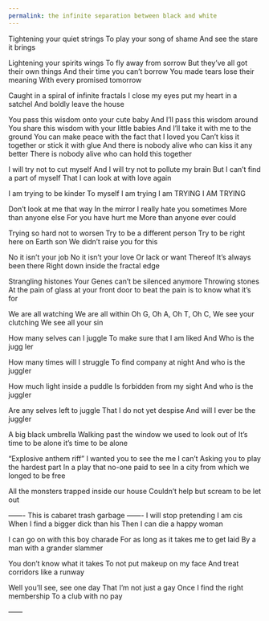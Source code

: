 ```yaml
---
permalink: the infinite separation between black and white
---
```

Tightening your quiet strings 
To play your song of shame 
And see the stare it brings 

Lightening your spirits wings 
To fly away from sorrow 
But they’ve all got their own things 
And their time you can’t borrow 
You made tears lose their meaning 
With every promised tomorrow 

Caught in a spiral of infinite fractals 
I close my eyes put my heart in a satchel 
And boldly leave the house 

You pass this wisdom onto your cute baby 
And I’ll pass this wisdom around 
You share this wisdom with your little babies
And I’ll take it with me to the ground
You can make peace with the fact that I loved you 
Can’t kiss it together or stick it with glue 
And there is nobody alive who can kiss it any better 
There is nobody alive who can hold this together 

I will try not to cut myself 
And I will try not to pollute my brain 
But I can’t find a part of myself 
That I can look at with love again 

I am trying to be kinder 
To myself 
I am trying I am TRYING 
I AM TRYING 


Don’t look at me that way 
In the mirror 
I really hate you sometimes 
More than anyone else 
For you have hurt me 
More than anyone ever could 

Trying so hard not to worsen 
Try to be a different person 
Try to be right here on Earth son 
We didn’t raise you for this 

No it isn’t your job 
No it isn’t your love 
Or lack or want Thereof
It’s always been there 
Right down inside the fractal edge 


Strangling histones 
Your Genes can’t be silenced anymore
Throwing stones 
At the pain of glass at your front door 
to beat the pain is to know what it’s for 
        
We are all watching 
We are all within 
Oh G, 
Oh A, 
Oh T, 
Oh C, 
We see your clutching 
We see all your sin

How many selves can I juggle 
To make sure that I am liked
And Who is 
the jugg
ler 

How many times will I struggle 
To find company at night 
And who is the juggler 

How much light inside a puddle 
Is forbidden from my sight
And who is the juggler 

Are any selves left to juggle 
That I do not yet despise 
And will I ever be the juggler 

A big black umbrella 
Walking past the window 
we used to look out of 
It’s time to be alone
it’s time to be alone

“Explosive anthem riff” 
I wanted you to see the me I can’t 
Asking you to play the hardest part 
In a play that no-one paid to see 
In a city from which we longed to be free 

All the monsters trapped inside our house 
Couldn’t help but scream to be let out 


——-
This is cabaret trash garbage
——-
I will stop pretending I am cis 
When I find a bigger dick than his 
Then I can die a happy woman 

I can go on with this boy charade 
For as long as it takes me to get laid 
By a man with a grander slammer 

You don’t know what it takes 
To not put makeup on my face 
And treat corridors like a runway 

Well you’ll see, see one day 
That I’m not just a gay 
Once I find the right membership 
To a club with no pay 


——